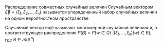 Распределение совместных случайных величин
Случайным вектором $\vec{\xi} = (\xi_{1}, \xi_{2}, \dots, \xi_{n})$ называется упорядоченный набор случайных величин на одном вероятностном пространстве

Случайный вектор ещё называют многомерной случайной величиной, а соответствующее распределение $P(B) = P(w \in \Omega)$ $| (\xi_{1}, \dots, \xi_{n})(w) \in B)$, где $B \in \mathcal{B}(\mathbb{R}^n)$